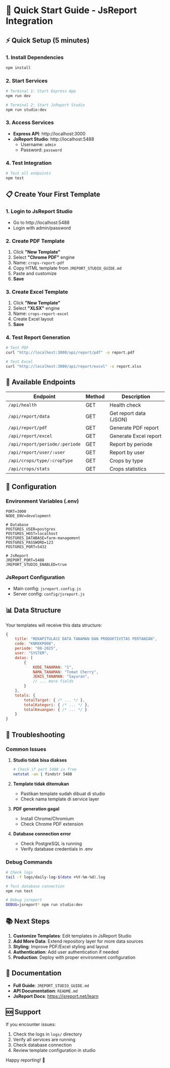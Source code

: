 # 🚀 Quick Start Guide - JsReport Integration

## ⚡ Quick Setup (5 minutes)

### 1. Install Dependencies
```bash
npm install
```

### 2. Start Services
```bash
# Terminal 1: Start Express App
npm run dev

# Terminal 2: Start JsReport Studio
npm run studio:dev
```

### 3. Access Services
- **Express API**: http://localhost:3000
- **JsReport Studio**: http://localhost:5488
  - Username: `admin`
  - Password: `password`

### 4. Test Integration
```bash
# Test all endpoints
npm test
```

## 📋 Create Your First Template

### 1. Login to JsReport Studio
- Go to http://localhost:5488
- Login with admin/password

### 2. Create PDF Template
1. Click **"New Template"**
2. Select **"Chrome PDF"** engine
3. Name: `crops-report-pdf`
4. Copy HTML template from `JREPORT_STUDIO_GUIDE.md`
5. Paste and customize
6. **Save**

### 3. Create Excel Template
1. Click **"New Template"**
2. Select **"XLSX"** engine
3. Name: `crops-report-excel`
4. Create Excel layout
5. **Save**

### 4. Test Report Generation
```bash
# Test PDF
curl "http://localhost:3000/api/report/pdf" -o report.pdf

# Test Excel
curl "http://localhost:3000/api/report/excel" -o report.xlsx
```

## 🎯 Available Endpoints

| Endpoint | Method | Description |
|----------|--------|-------------|
| `/api/health` | GET | Health check |
| `/api/report/data` | GET | Get report data (JSON) |
| `/api/report/pdf` | GET | Generate PDF report |
| `/api/report/excel` | GET | Generate Excel report |
| `/api/report/periode/:periode` | GET | Report by periode |
| `/api/report/user/:user` | GET | Report by user |
| `/api/crops/type/:cropType` | GET | Crops by type |
| `/api/crops/stats` | GET | Crops statistics |

## 🔧 Configuration

### Environment Variables (.env)
```env
PORT=3000
NODE_ENV=development

# Database
POSTGRES_USER=postgres
POSTGRES_HOST=localhost
POSTGRES_DATABASE=farm-management
POSTGRES_PASSWORD=123
POSTGRES_PORT=5432

# JsReport
JREPORT_PORT=5488
JREPORT_STUDIO_ENABLED=true
```

### JsReport Configuration
- Main config: `jsreport.config.js`
- Server config: `config/jsreport.js`

## 📊 Data Structure

Your templates will receive this data structure:

```javascript
{
    title: "REKAPITULASI DATA TANAMAN DAN PRODUKTIVITAS PERTANIAN",
    code: "KNRKKP008",
    periode: "08-2025",
    user: "SYSTEM",
    datas: [
        {
            KODE_TANAMAN: "1",
            NAMA_TANAMAN: "Tomat Cherry",
            JENIS_TANAMAN: "Sayuran",
            // ... more fields
        }
    ],
    totals: {
        totalTarget: { /* ... */ },
        totalKategori: { /* ... */ },
        totalKeuangan: { /* ... */ }
    }
}
```

## 🐛 Troubleshooting

### Common Issues

1. **Studio tidak bisa diakses**
   ```bash
   # Check if port 5488 is free
   netstat -an | findstr 5488
   ```

2. **Template tidak ditemukan**
   - Pastikan template sudah dibuat di studio
   - Check nama template di service layer

3. **PDF generation gagal**
   - Install Chrome/Chromium
   - Check Chrome PDF extension

4. **Database connection error**
   - Check PostgreSQL is running
   - Verify database credentials in .env

### Debug Commands
```bash
# Check logs
tail -f logs/daily-log-$(date +%Y-%m-%d).log

# Test database connection
npm run test

# Debug jsreport
DEBUG=jsreport* npm run studio:dev
```

## 📚 Next Steps

1. **Customize Templates**: Edit templates in JsReport Studio
2. **Add More Data**: Extend repository layer for more data sources
3. **Styling**: Improve PDF/Excel styling and layout
4. **Authentication**: Add user authentication if needed
5. **Production**: Deploy with proper environment configuration

## 📖 Documentation

- **Full Guide**: `JREPORT_STUDIO_GUIDE.md`
- **API Documentation**: `README.md`
- **JsReport Docs**: https://jsreport.net/learn

## 🆘 Support

If you encounter issues:
1. Check the logs in `logs/` directory
2. Verify all services are running
3. Check database connection
4. Review template configuration in studio

Happy reporting! 🎉

